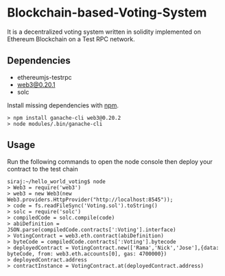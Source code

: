 # Blockchain-based-Voting-System
It is a decentralized voting system written in solidity implemented on Ethereum Blockchain on a Test RPC network.
## Dependencies

* ethereumjs-testrpc 
* web3@0.20.1
* solc

Install missing dependencies with [npm](https://www.npmjs.com/). 

```
> npm install ganache-cli web3@0.20.2
> node modules/.bin/ganache-cli
```

## Usage


Run the following commands to open the node console then deploy your contract to the test chain

```
siraj:~/hello_world_voting$ node
> Web3 = require('web3')
> web3 = new Web3(new Web3.providers.HttpProvider("http://localhost:8545"));
> code = fs.readFileSync('Voting.sol').toString()
> solc = require('solc')
> compiledCode = solc.compile(code)
> abiDefinition = JSON.parse(compiledCode.contracts[':Voting'].interface)
> VotingContract = web3.eth.contract(abiDefinition)
> byteCode = compiledCode.contracts[':Voting'].bytecode
> deployedContract = VotingContract.new(['Rama','Nick','Jose'],{data: byteCode, from: web3.eth.accounts[0], gas: 4700000})
> deployedContract.address
> contractInstance = VotingContract.at(deployedContract.address)
